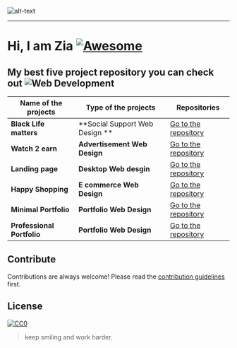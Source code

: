 ![alt-text](https://raw.githubusercontent.com/ZiaCodes/Ziacodes/master/profile.gif)

***

# Hi, I am Zia [![Awesome](https://cdn.rawgit.com/sindresorhus/awesome/d7305f38d29fed78fa85652e3a63e154dd8e8829/media/badge.svg)](https://github.com/sindresorhus/awesome#readme)



## My best five project repository you can check out ![Web Development](https://raw.githubusercontent.com/ZiaCodes/Ziacodes/master/web-development%20(1).png)

|  **Name of the projects**   |  **Type of the projects**      |  **Repositories**  |
|---|---|---|
| **Black Life matters**     | **Social Support Web Design **  |  [Go to the repository](https://github.com/ZiaCodes/Black-life-matter "Support Black Life Matters Movement") |
| **Watch 2 earn**           | **Advertisement Web Design**    |  [Go to the repository](https://github.com/ZiaCodes/watch-movie2earn "Advertisement web desgin Watch to earn website") |
| **Landing page**           | **Desktop Web desgin**          | [Go to the repository](https://github.com/ZiaCodes/landing-page "Responsive Landing page for desktop site") |
| **Happy Shopping**         | **E commerce Web Design**       | [Go to the repository](https://github.com/ZiaCodes/landing-page "E commerce web design") |
|**Minimal Portfolio**       | **Portfolio Web Design**        | [Go to the repository](https://github.com/ZiaCodes/about "My portfolio") |
| **Professional Portfolio** | **Portfolio Web Design**        | [Go to the repository](https://github.com/ZiaCodes/about "Portfolio Design") |



## Contribute

Contributions are always welcome!
Please read the [contribution guidelines](contributing.md) first.

## License

[![CC0](https://licensebuttons.net/p/zero/1.0/88x31.png)](https://creativecommons.org/publicdomain/zero/1.0/)


>keep smiling and work harder.
